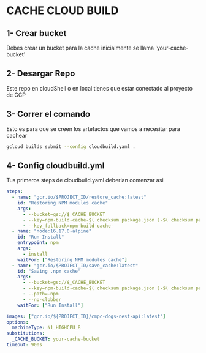 # CACHE CLOUD BUILD

## 1- Crear bucket

Debes crear un bucket para la cache inicialmente se llama 'your-cache-bucket'

## 2- Desargar Repo

Este repo en cloudShell o en local tienes que estar conectado al proyecto de GCP

## 3- Correr el comando

Esto es para que se creen los artefactos que vamos a necesitar para cachear

```sh
gcloud builds submit --config cloudbuild.yaml .
```

## 4- Config cloudbuild.yml

Tus primeros steps de cloudbuild.yaml deberian comenzar asi

```yaml
steps:
  - name: "gcr.io/$PROJECT_ID/restore_cache:latest"
    id: "Restoring NPM modules cache"
    args:
      - --bucket=gs://$_CACHE_BUCKET
      - --key=npm-build-cache-$( checksum package.json )-$( checksum package-lock.json )
      - --key_fallback=npm-build-cache-
  - name: "node:16.17.0-alpine"
    id: "Run Install"
    entrypoint: npm
    args:
      - install
    waitFor: ["Restoring NPM modules cache"]
  - name: "gcr.io/$PROJECT_ID/save_cache:latest"
    id: "Saving .npm cache"
    args:
      - --bucket=gs://$_CACHE_BUCKET
      - --key=npm-build-cache-$( checksum package.json )-$( checksum package-lock.json )
      - --path=.npm
      - --no-clobber
    waitFor: ["Run Install"]

images: ["gcr.io/${PROJECT_ID}/cmpc-dogs-nest-api:latest"]
options:
  machineType: N1_HIGHCPU_8
substitutions:
  _CACHE_BUCKET: your-cache-bucket
timeout: 900s
```
